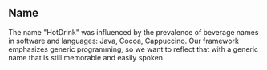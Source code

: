 ## Name ##

The name "HotDrink" was influenced by the prevalence of beverage names in software and languages: Java, Cocoa, Cappuccino. Our framework emphasizes generic programming, so we want to reflect that with a generic name that is still memorable and easily spoken.